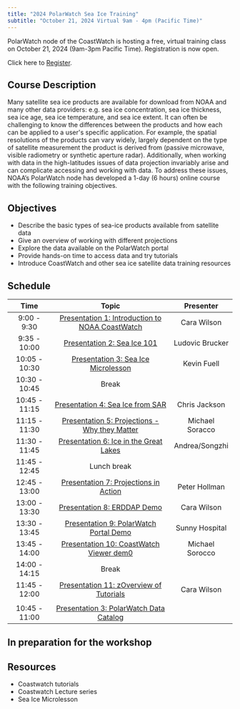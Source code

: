 ```yaml
---
title: "2024 PolarWatch Sea Ice Training"
subtitle: "October 21, 2024 Virtual 9am - 4pm (Pacific Time)"
---
```


PolarWatch node of the CoastWatch is hosting a free, virtual training class on October 21, 2024 (9am-3pm Pacific Time). Registration is now open. 

Click here to [Register](https://lp.constantcontactpages.com/ev/reg/78xuhzs/lp/e266250c-b995-44e4-841e-97b4cc22bbec).


## Course Description
Many satellite sea ice products are available for download from NOAA and many other data providers: e.g. sea ice concentration, sea ice thickness, sea ice age, sea ice temperature, and sea ice extent. It can often be challenging to know the differences between the products and how each can be applied to a user's specific application. For example, the spatial resolutions of the products can vary widely, largely dependent on the type of satellite measurement the product is derived from (passive microwave, visible radiometry or synthetic aperture radar). Additionally, when working with data in the high-latitudes issues of data projection invariably arise and can complicate accessing and working with data. To address these issues, NOAA’s PolarWatch node has developed a 1-day (6 hours) online course with the following training objectives.

## Objectives
* Describe the basic types of sea-ice products available from satellite data
* Give an overview of working with different projections
* Explore the data available on the PolarWatch portal
* Provide hands-on time to access data and try tutorials
* Introduce CoastWatch and other sea ice satellite data training resources

## Schedule

| Time          | Topic                                                                         | Presenter                    |
|:-------------:|:-----------------------------------------------------------------------------:|:----------------------------:|
| 9:00 - 9:30   | [Presentation 1: Introduction to NOAA CoastWatch](presentation1.qmd)               | Cara Wilson          |
| 9:35 - 10:00  | [Presentation 2: Sea Ice 101](presentation2.qmd)                                   | Ludovic Brucker      |
| 10:05 - 10:30 | [Presentation 3: Sea Ice Microlesson](presentation3.qmd)                           | Kevin Fuell          |
| 10:30 - 10:45 | Break                                                                              |        |
| 10:45 - 11:15 | [Presentation 4: Sea Ice from SAR](presentation4.qmd)                              | Chris Jackson          |
| 11:15 - 11:30 | [Presentation 5: Projections - Why they Matter](presentation5.qmd)                 | Michael Soracco        |
| 11:30 - 11:45 | [Presentation 6: Ice in the Great Lakes](presentation6.qmd)                        |  Andrea/Songzhi        |
| 11:45 - 12:45 | Lunch break                                                                        |                        |  
| 12:45 - 13:00 | [Presentation 7: Projections in Action ](presentation7.qmd)                        | Peter Hollman         |
| 13:00 - 13:30 | [Presentation 8: ERDDAP Demo  ](presentation8.qmd)                                 | Cara Wilson          |
| 13:30 - 13:45 | [Presentation 9: PolarWatch Portal Demo  ](presentation9.qmd)                      | Sunny Hospital         |
| 13:45 - 14:00 | [Presentation 10: CoastWatch Viewer dem0 ](presentation10.qmd)                     | Michael Sorocco          |
| 14:00 - 14:15 | Break                                                                              |  |                                                         
| 11:45 - 12:00 | [Presentation 11: zOverview of Tutorials ](presentation11.qmd)                     |  Cara Wilson        |
                                                      |                              |
| 10:45 - 11:00 | [Presentation 3: PolarWatch Data Catalog](presentation4.qmd)     |              |



## In preparation for the workshop

## Resources
- Coastwatch tutorials
- Coastwatch Lecture series
- Sea Ice Microlesson
